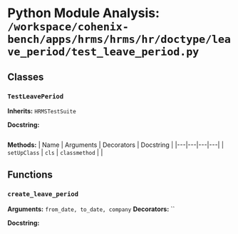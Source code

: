 # Python Module Analysis: `/workspace/cohenix-bench/apps/hrms/hrms/hr/doctype/leave_period/test_leave_period.py`

## Classes

### `TestLeavePeriod`
**Inherits:** `HRMSTestSuite`


**Docstring:**
```

```

**Methods:**
| Name | Arguments | Decorators | Docstring |
|---|---|---|---|
| `setUpClass` | `cls` | `classmethod` |  |





## Functions

### `create_leave_period`
**Arguments:** `from_date, to_date, company`
**Decorators:** ``

**Docstring:**
```

```

